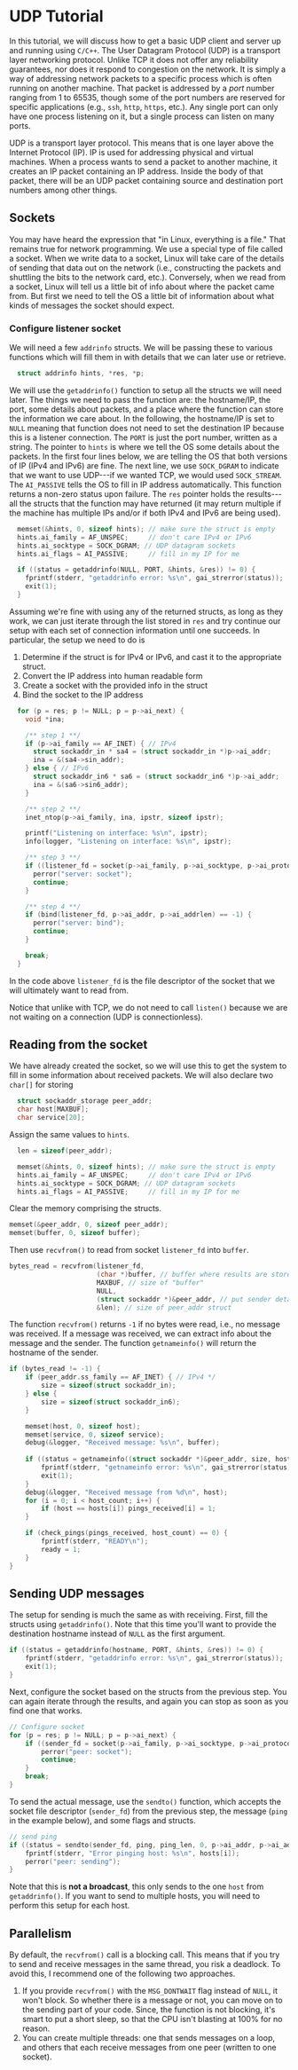 # UDP Tutorial

In this tutorial, we will discuss how to get a basic UDP client and server up and running using `C/C++`. The User Datagram Protocol (UDP) is a transport layer networking protocol. Unlike TCP it does not offer any reliability guarantees, nor does it respond to congestion on the network. It is simply a way of addressing network packets to a specific process which is often running on another machine. That packet is addressed by a *port* number ranging from 1 to 65535, though some of the port numbers are reserved for specific applications (e.g., `ssh`, `http`, `https`, etc.). Any single port can only have one process listening on it, but a single process can listen on many ports. 

UDP is a transport layer protocol. This means that is one layer above the Internet Protocol (IP). IP is used for addressing physical and virtual machines. When a process wants to send a packet to another machine, it creates an IP packet containing an IP address. Inside the body of that packet, there will be an UDP packet containing source and destination port numbers among other things.

## Sockets
You may have heard the expression that "in Linux, everything is a file." That remains true for network programming. We use a special type of file called a socket. When we write data to a socket, Linux will take care of the details of sending that data out on the network (i.e., constructing the packets and shuttling the bits to the network card, etc.).  Conversely, when we read from a socket, Linux will tell us a little bit of info about where the packet came from. But first we need to tell the OS a little bit of information about what kinds of messages the socket should expect.

### Configure listener socket

We will need a few `addrinfo` structs. We will be passing these to various functions which will fill them in with details that we can later use or retrieve.
```c
  struct addrinfo hints, *res, *p;
```

We will use the `getaddrinfo()` function to setup all the structs we will need later. The things we need to pass the function are: the hostname/IP, the port, some details about packets, and a place where the function can store the information we care about. In the following, the hostname/IP is set to `NULL` meaning that function does not need to set the destination IP because this is a listener connection.
The `PORT` is just the port number, written as a string. The pointer to `hints` is where we tell the OS some details about the packets. In the first four lines below, we are telling the OS that both versions of IP (IPv4 and IPv6) are fine. The next line, we use `SOCK_DGRAM` to indicate that we want to use UDP---if we wanted TCP, we would used `SOCK_STREAM`. The `AI_PASSIVE` tells the OS to fill in IP address automatically. This function returns a non-zero status upon failure. The `res` pointer holds the results---all the structs that the function may have returned (it may return multiple if the machine has multiple IPs and/or if both IPv4 and IPv6 are being used).
```c
  memset(&hints, 0, sizeof hints); // make sure the struct is empty
  hints.ai_family = AF_UNSPEC;     // don't care IPv4 or IPv6
  hints.ai_socktype = SOCK_DGRAM; // UDP datagram sockets
  hints.ai_flags = AI_PASSIVE;     // fill in my IP for me

  if ((status = getaddrinfo(NULL, PORT, &hints, &res)) != 0) {
    fprintf(stderr, "getaddrinfo error: %s\n", gai_strerror(status));
    exit(1);
  }
```

Assuming we're fine with using any of the returned structs, as long as they work, we can just iterate through the list stored in `res` and try continue our setup with each set of connection information until one succeeds. In particular, the setup we need to do is 
1. Determine if the struct is for IPv4 or IPv6, and cast it to the appropriate struct.
2. Convert the IP address into human readable form
3. Create a socket with the provided info in the struct
4. Bind the socket to the IP address
```c
  for (p = res; p != NULL; p = p->ai_next) {
    void *ina;

    /** step 1 **/
    if (p->ai_family == AF_INET) { // IPv4
      struct sockaddr_in * sa4 = (struct sockaddr_in *)p->ai_addr;
      ina = &(sa4->sin_addr);
    } else { // IPv6
      struct sockaddr_in6 * sa6 = (struct sockaddr_in6 *)p->ai_addr;
      ina = &(sa6->sin6_addr);
    }

    /** step 2 **/
    inet_ntop(p->ai_family, ina, ipstr, sizeof ipstr);

    printf("Listening on interface: %s\n", ipstr);
    info(logger, "Listening on interface: %s\n", ipstr);

    /** step 3 **/
    if ((listener_fd = socket(p->ai_family, p->ai_socktype, p->ai_protocol)) == -1) {
      perror("server: socket");
      continue;
    }

    /** step 4 **/
    if (bind(listener_fd, p->ai_addr, p->ai_addrlen) == -1) {
      perror("server: bind");
      continue;
    }

    break;
  }
```
In the code above `listener_fd` is the file descriptor of the socket that we will ultimately want to read from.

Notice that unlike with TCP, we do not need to call `listen()` because we are not waiting on a connection (UDP is connectionless).

## Reading from the socket
We have already created the socket, so we will use this to get the system to fill in some information about received packets. We will also declare two `char[]` for storing
```c
  struct sockaddr_storage peer_addr;
  char host[MAXBUF];
  char service[20];
```

Assign the same values to `hints`.
```c
  len = sizeof(peer_addr);

  memset(&hints, 0, sizeof hints); // make sure the struct is empty
  hints.ai_family = AF_UNSPEC;     // don't care IPv4 or IPv6
  hints.ai_socktype = SOCK_DGRAM; // UDP datagram sockets
  hints.ai_flags = AI_PASSIVE;     // fill in my IP for me
```

Clear the memory comprising the structs.
```c
memset(&peer_addr, 0, sizeof peer_addr);
memset(buffer, 0, sizeof buffer);
```

Then use `recvfrom()` to read from socket `listener_fd` into `buffer`.
```c
bytes_read = recvfrom(listener_fd, 
			          (char *)buffer, // buffer where results are stored
					  MAXBUF, // size of "buffer"
                      NULL,
                      (struct sockaddr *)&peer_addr, // put sender details here
                      &len); // size of peer_addr struct
```

The function `recvfrom()` returns `-1` if no bytes were read, i.e., no message was received. If a message was received, we can extract info about the message and the sender. The function `getnameinfo()` will return the hostname of the sender.
```c
if (bytes_read != -1) {
    if (peer_addr.ss_family == AF_INET) { // IPv4 */
        size = sizeof(struct sockaddr_in);
    } else {
        size = sizeof(struct sockaddr_in6);
    }

    memset(host, 0, sizeof host);
    memset(service, 0, sizeof service);
    debug(&logger, "Received message: %s\n", buffer);
    
    if ((status = getnameinfo((struct sockaddr *)&peer_addr, size, host, sizeof host, service, sizeof service, 0)) != 0) {
        fprintf(stderr, "getnameinfo error: %s\n", gai_strerror(status));
        exit(1);
    }
    debug(&logger, "Received message from %d\n", host);
    for (i = 0; i < host_count; i++) {
        if (host == hosts[i]) pings_received[i] = 1;
    }

    if (check_pings(pings_received, host_count) == 0) {
        fprintf(stderr, "READY\n");
        ready = 1;
    }
}

```

## Sending UDP messages
The setup for sending is much the same as with receiving. First, fill the structs using `getaddrinfo()`. Note that this time you'll want to provide the destination hostname instead of `NULL` as the first argument.

```c
if ((status = getaddrinfo(hostname, PORT, &hints, &res)) != 0) {
    fprintf(stderr, "getaddrinfo error: %s\n", gai_strerror(status));
    exit(1);
}
```

Next, configure the socket based on the structs from the previous step. You can again iterate through the results, and again you can stop as soon as you find one that works.
```c
// Configure socket
for (p = res; p != NULL; p = p->ai_next) {
	if ((sender_fd = socket(p->ai_family, p->ai_socktype, p->ai_protocol)) == -1) {
	    perror("peer: socket");
	    continue;
	}
    break;
}
```

To send the actual message, use the `sendto()` function, which accepts the socket file descriptor (`sender_fd`) from the previous step, the message (`ping` in the example below), and some flags and structs.
```c
// send ping
if ((status = sendto(sender_fd, ping, ping_len, 0, p->ai_addr, p->ai_addrlen)) == -1) {
    fprintf(stderr, "Error pinging host: %s\n", hosts[i]);
    perror("peer: sending");
}
```

Note that this is **not a broadcast**, this only sends to the one `host` from `getaddrinfo()`. If you want to send to multiple hosts, you will need to perform this setup for each host.
## Parallelism
By default, the `recvfrom()` call is a blocking call. This means that if you try to send and receive messages in the same thread, you risk a deadlock. To avoid this, I recommend one of the following two approaches.
1. If you provide `recvfrom()` with the `MSG_DONTWAIT` flag instead of `NULL`, it won't block. So whether there is a message or not, you can move on to the sending part of your code. Since, the function is not blocking, it's smart to put a short sleep, so that the CPU isn't blasting at 100% for no reason.
2. You can create multiple threads: one that sends messages on a loop, and others that each receive messages from one peer (written to one socket).
